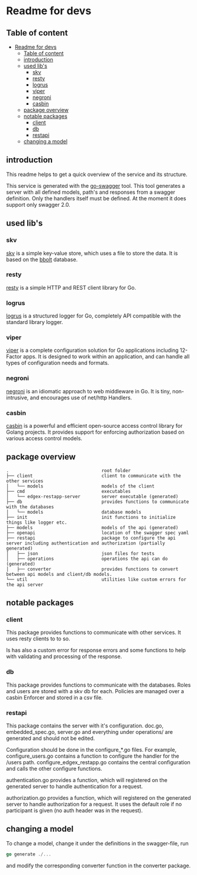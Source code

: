 # Readme for devs

## Table of content

- [Readme for devs](#readme-for-devs)
  - [Table of content](#table-of-content)
  - [introduction](#introduction)
  - [used lib's](#used-libs)
    - [skv](#skv)
    - [resty](#resty)
    - [logrus](#logrus)
    - [viper](#viper)
    - [negroni](#negroni)
    - [casbin](#casbin)
  - [package overview](#package-overview)
  - [notable packages](#notable-packages)
    - [client](#client)
    - [db](#db)
    - [restapi](#restapi)
  - [changing a model](#changing-a-model)

## introduction

This readme helps to get a quick overview of the service and its structure.

This service is generated with the [go-swagger](https://github.com/go-swagger/go-swagger) tool. This tool generates a server with all defined models, path's and responses from a swagger definition. Only the handlers itself must be defined. At the moment it does support only swagger 2.0.

## used lib's

### skv

[skv](https://github.com/Momper14/skv) is a simple key-value store, which uses a file to store the data. It is based on the [bbolt](https://github.com/etcd-io/bbolt) database.

### resty

[resty](https://github.com/go-resty/resty) is a simple HTTP and REST client library for Go.

### logrus

[logrus](https://github.com/sirupsen/logrus) is a structured logger for Go, completely API compatible with the standard library logger.

### viper

[viper](https://github.com/spf13/viper) is a complete configuration solution for Go applications including 12-Factor apps. It is designed to work within an application, and can handle all types of configuration needs and formats.

### negroni

[negroni](https://github.com/urfave/negroni) is an idiomatic approach to web middleware in Go. It is tiny, non-intrusive, and encourages use of net/http Handlers.

### casbin

[casbin](https://github.com/casbin/casbin) is a powerful and efficient open-source access control library for Golang projects. It provides support for enforcing authorization based on various access control models.

## package overview

```text
.                                   root folder
├── client                          client to communicate with the other services
│   └── models                      models of the client
├── cmd                             executables
│   └── edgex-restapp-server        server executable (generated)
├── db                              provides functions to communicate with the databases
│   └── models                      database models
├── init                            init functions to initialize things like logger etc.
├── models                          models of the api (generated)
├── openapi                         location of the swagger spec yaml
├── restapi                         package to configure the api server including authentication and authorization (partially generated)
│   ├── json                        json files for tests
│   ├── operations                  operations the api can do (generated)
│   ├── converter                   provides functions to convert between api models and client/db models.
└── util                            utilities like custom errors for the api server
```

## notable packages

### client

This package provides functions to communicate with other services. It uses resty clients to to so.

Is has also a custom error for response errors and some functions to help with validating and processing of the response.

### db

This package provides functions to communicate with the databases. Roles and users are stored with a skv db for each. Policies are managed over a casbin Enforcer and stored in a csv file.

### restapi

This package contains the server with it's configuration. doc.go, embedded_spec.go, server.go and everything under operations/ are generated and should not be edited.

Configuration should be done in the configure_*.go files. For example, configure_users.go contains a function to configure the handler for the /users path. configure_edgex_restapp.go contains the central configuration and calls the other configure functions.

authentication.go provides a function, which will registered on the generated server to handle authentication for a request.

authorization.go provides a function, which will registered on the generated server to handle authorization for a request. It uses the default role if no participant is given (no auth header was in the request).

## changing a model

To change a model, change it under the definitions in the swagger-file, run

```go
go generate ./...
```

and modify the corresponding converter function in the converter package.
